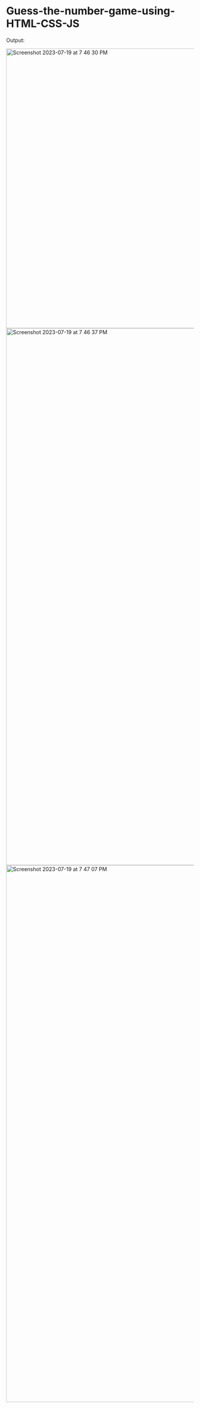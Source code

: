 # Guess-the-number-game-using-HTML-CSS-JS

Output:

<img width="750" alt="Screenshot 2023-07-19 at 7 46 30 PM" src="https://github.com/shubhankardutta38/Guess-the-number-game-using-HTML-CSS-JS/assets/129721532/e0d174a7-1b07-4b25-852d-baa70656017b">

<img width="1440" alt="Screenshot 2023-07-19 at 7 46 37 PM" src="https://github.com/shubhankardutta38/Guess-the-number-game-using-HTML-CSS-JS/assets/129721532/e0a7978a-d7ef-4d85-93d5-c01b02d2f8ea">

<img width="1440" alt="Screenshot 2023-07-19 at 7 47 07 PM" src="https://github.com/shubhankardutta38/Guess-the-number-game-using-HTML-CSS-JS/assets/129721532/f141e863-e5c6-497f-bfd2-aba8456cf77a">
